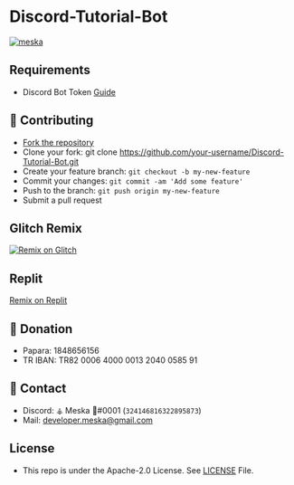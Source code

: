 # Discord-Tutorial-Bot
[![meska](https://github-readme-stats.vercel.app/api/pin/?username=ArdaEnginEbcim&repo=Zyron-Uptime&theme=dark)](https://github.com/ArdaEnginEbcim/Zyron-Uptime)

## Requirements
- Discord Bot Token [Guide](https://discordjs.guide/preparations/setting-up-a-bot-application.html#creating-your-bot)

## 🤝 Contributing
- [Fork the repository](https://github.com/ArdaEnginEbcim/Discord-Tutorial-Bot/fork)
- Clone your fork: git clone https://github.com/your-username/Discord-Tutorial-Bot.git
- Create your feature branch: `git checkout -b my-new-feature`
- Commit your changes: `git commit -am 'Add some feature'`
- Push to the branch: `git push origin my-new-feature`
- Submit a pull request

## Glitch Remix
[![Remix on Glitch](https://cdn.glitch.com/2703baf2-b643-4da7-ab91-7ee2a2d00b5b%2Fremix-button.svg)](https://glitch.com/edit/#!/import/github/ArdaEnginEbcim/Zyron-Uptime)

## Replit
[Remix on Replit](https://repl.it/github/ArdaEnginEbcim/Zyron-Uptime)

## 💸 Donation 
- Papara: 1848656156
- TR IBAN: TR82 0006 4000 0013 2040 0585 91

## 📝 Contact 
- Discord: ⚶ Meska 🍁#0001 (`324146816322895873`)
- Mail: developer.meska@gmail.com

## License

- This repo is under the Apache-2.0 License.
See [LICENSE](https://github.com/ArdaEnginEbcim/Zyron-Uptime/blob/master/LICENSE) File.
